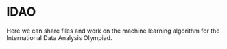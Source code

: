 # IDAO
Here we can share files and work on the machine learning algorithm for the International Data Analysis Olympiad.
